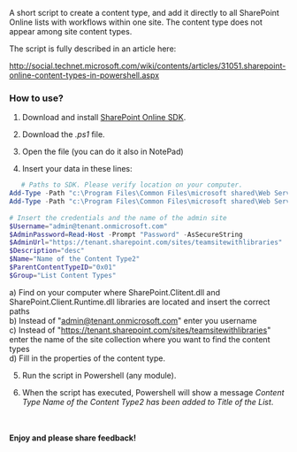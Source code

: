 A short script to create a content type, and add it directly to all SharePoint Online lists with workflows within one site. The content type does not appear among site content types.

 

The script is fully described in an article here: 

http://social.technet.microsoft.com/wiki/contents/articles/31051.sharepoint-online-content-types-in-powershell.aspx


### How to use?

1. Download and install [SharePoint Online SDK](https://www.microsoft.com/en-us/download/details.aspx?id=42038).

2. Download the *.ps1* file.

3. Open the file (you can do it also in NotePad)

4. Insert your data in these lines:

```PowerShell
   # Paths to SDK. Please verify location on your computer. 
Add-Type -Path "c:\Program Files\Common Files\microsoft shared\Web Server Extensions\15\ISAPI\Microsoft.SharePoint.Client.dll"  
Add-Type -Path "c:\Program Files\Common Files\microsoft shared\Web Server Extensions\15\ISAPI\Microsoft.SharePoint.Client.Runtime.dll"  
 
# Insert the credentials and the name of the admin site 
$Username="admin@tenant.onmicrosoft.com" 
$AdminPassword=Read-Host -Prompt "Password" -AsSecureString 
$AdminUrl="https://tenant.sharepoint.com/sites/teamsitewithlibraries" 
$Description="desc" 
$Name="Name of the Content Type2" 
$ParentContentTypeID="0x01" 
$Group="List Content Types"
``` 
a) Find on your computer where SharePoint.Clitent.dll and SharePoint.Client.Runtime.dll libraries are located and insert the correct paths</br>
b)  Instead of "admin@tenant.onmicrosoft.com" enter you username</br>
c) Instead of "https://tenant.sharepoint.com/sites/teamsitewithlibraries" enter the name of the site collection where you want to find the content types</br>
d) Fill in the properties of the content type.</br>
 
5. Run the script in Powershell (any module). 

6. When the script has executed, Powershell will show a message *Content Type  Name of the Content Type2  has been added to Title of the List*.

<br/><br/>
<b>Enjoy and please share feedback!</b>
